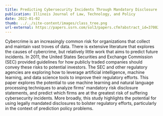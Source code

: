 ```yaml
---
title: Predicting Cybersecurity Incidents Through Mandatory Disclosure Regulation
publication: Illinois Journal of Law, Technology, and Policy
date: 2022-01-02
thumb: ../../site-content/images/class_tree.png
url-external: https://papers.ssrn.com/sol3/papers.cfm?abstract_id=3700243
---
```


Cybercrime is an increasingly common risk for organizations that collect and maintain vast troves of data. There is extensive literature that explores the causes of cybercrime, but relatively little work that aims to predict future incidents. In 2011, the United States Securities and Exchange Commission (SEC)  provided guidelines for how publicly traded companies should convey these risks to potential investors. The SEC and other regulatory agencies are exploring how to leverage artificial intelligence, machine learning, and data science tools to improve their regulatory efforts. This paper explores the potential to use machine learning and natural language processing techniques to analyze firms' mandatory risk disclosure statements, and predict which firms are at the greatest risk of suffering cybersecurity incidents. More broadly, this study highlights the potential for using legally mandated disclosures to bolster regulatory efforts, particularly in the context of prediction policy problems.
